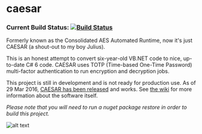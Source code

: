 # caesar
### Current Build Status: [![Build Status](https://travis-ci.org/therealartifex/caesar.svg?branch=master)](https://travis-ci.org/therealartifex/caesar)

Formerly known as the Consolidated AES Automated Runtime, now it's just CAESAR (a shout-out to my boy Julius).

This is an honest attempt to convert six-year-old VB.NET code to nice, up-to-date C# 6 code. CAESAR uses TOTP (Time-based One-Time Password) multi-factor authentication to run encryption and decryption jobs.

This project is still in development and is not ready for production use. As of 29 Mar 2016, [CAESAR has been released](https://github.com/therealartifex/caesar/releases) and works. See [the wiki](https://github.com/therealartifex/caesar/wiki) for more information about the software itself.

_Please note that you will need to run a nuget package restore in order to build this project._

![alt text](https://iplogger.org/1tGb77 "Logo Title Text 1")
